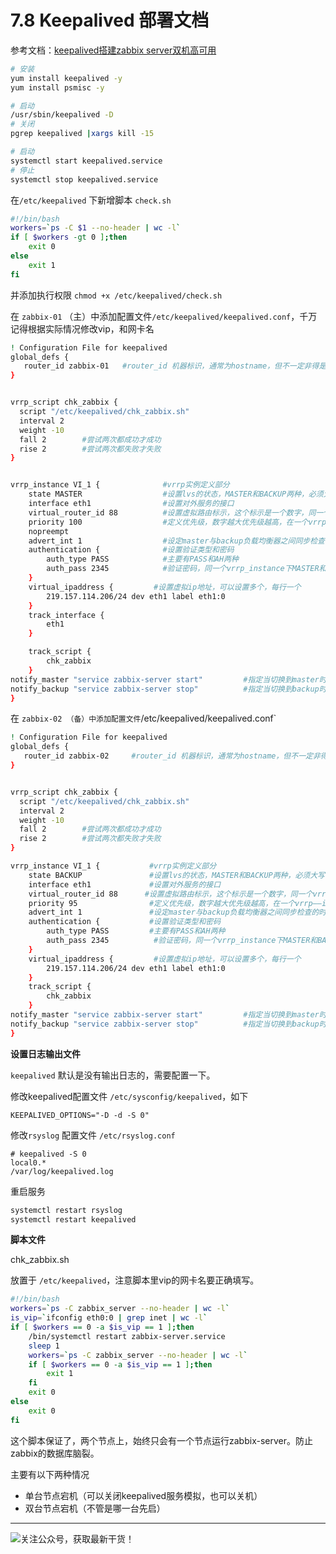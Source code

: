 # 7.8  Keepalived 部署文档

参考文档：[keepalived搭建zabbix server双机高可用](https://segmentfault.com/a/1190000008684320)

```bash
# 安装
yum install keepalived -y
yum install psmisc -y

# 启动
/usr/sbin/keepalived -D
# 关闭
pgrep keepalived |xargs kill -15

# 启动
systemctl start keepalived.service
# 停止
systemctl stop keepalived.service
```

在`/etc/keepalived` 下新增脚本 `check.sh`

```bash
#!/bin/bash
workers=`ps -C $1 --no-header | wc -l`
if [ $workers -gt 0 ];then
    exit 0 
else
    exit 1
fi
```

并添加执行权限 `chmod +x /etc/keepalived/check.sh`

在 `zabbix-01` （主）中添加配置文件`/etc/keepalived/keepalived.conf`，千万记得根据实际情况修改vip，和网卡名

```bash
! Configuration File for keepalived
global_defs {
   router_id zabbix-01   #router_id 机器标识，通常为hostname，但不一定非得是hostname。故障发生时，邮件通知会用到。
}


vrrp_script chk_zabbix {
  script "/etc/keepalived/chk_zabbix.sh"
  interval 2
  weight -10 
  fall 2        #尝试两次都成功才成功
  rise 2        #尝试两次都失败才失败
}


vrrp_instance VI_1 {              #vrrp实例定义部分
    state MASTER                  #设置lvs的状态，MASTER和BACKUP两种，必须大写 
    interface eth1                #设置对外服务的接口
    virtual_router_id 88          #设置虚拟路由标示，这个标示是一个数字，同一个vrrp实例使用唯一标示 
    priority 100                  #定义优先级，数字越大优先级越高，在一个vrrp——instance下，master的优先级必须大于backup
    nopreempt
    advert_int 1                  #设定master与backup负载均衡器之间同步检查的时间间隔，单位是秒
    authentication {              #设置验证类型和密码
        auth_type PASS            #主要有PASS和AH两种
        auth_pass 2345            #验证密码，同一个vrrp_instance下MASTER和BACKUP密码必须相同
    }
    virtual_ipaddress {         #设置虚拟ip地址，可以设置多个，每行一个
        219.157.114.206/24 dev eth1 label eth1:0
    }
    track_interface {
        eth1
    }

    track_script {
        chk_zabbix
    }
notify_master "service zabbix-server start"         #指定当切换到master时，执行的脚本
notify_backup "service zabbix-server stop"          #指定当切换到backup时，执行的脚本
}


```

在 `zabbix-02 （备）中添加配置文件`/etc/keepalived/keepalived.conf`

```bash
! Configuration File for keepalived
global_defs {
   router_id zabbix-02     #router_id 机器标识，通常为hostname，但不一定非得是hostname。故障发生时，邮件通知会用到。
}


vrrp_script chk_zabbix {
  script "/etc/keepalived/chk_zabbix.sh"
  interval 2
  weight -10 
  fall 2        #尝试两次都成功才成功
  rise 2        #尝试两次都失败才失败
}

vrrp_instance VI_1 {           #vrrp实例定义部分
    state BACKUP               #设置lvs的状态，MASTER和BACKUP两种，必须大写 
    interface eth1             #设置对外服务的接口
    virtual_router_id 88      #设置虚拟路由标示，这个标示是一个数字，同一个vrrp实例使用唯一标示 
    priority 95                #定义优先级，数字越大优先级越高，在一个vrrp——instance下，master的优先级必须大于backup
    advert_int 1               #设定master与backup负载均衡器之间同步检查的时间间隔，单位是秒
    authentication {           #设置验证类型和密码
        auth_type PASS         #主要有PASS和AH两种
        auth_pass 2345          #验证密码，同一个vrrp_instance下MASTER和BACKUP密码必须相同
    }
    virtual_ipaddress {         #设置虚拟ip地址，可以设置多个，每行一个
        219.157.114.206/24 dev eth1 label eth1:0 
    }
    track_script {
        chk_zabbix
    }
notify_master "service zabbix-server start"         #指定当切换到master时，执行的脚本
notify_backup "service zabbix-server stop"          #指定当切换到backup时，执行的脚本
}

```

**设置日志输出文件**

`keepalived` 默认是没有输出日志的，需要配置一下。

修改keepalived配置文件 `/etc/sysconfig/keepalived`，如下

```
KEEPALIVED_OPTIONS="-D -d -S 0"
```

修改`rsyslog` 配置文件 `/etc/rsyslog.conf`

```
# keepalived -S 0 
local0.*                                                /var/log/keepalived.log
```

重启服务

```bash
systemctl restart rsyslog
systemctl restart keepalived
```

**脚本文件**

chk_zabbix.sh

放置于 `/etc/keepalived`，注意脚本里vip的网卡名要正确填写。

```bash
#!/bin/bash
workers=`ps -C zabbix_server --no-header | wc -l`
is_vip=`ifconfig eth0:0 | grep inet | wc -l`
if [ $workers == 0 -a $is_vip == 1 ];then
    /bin/systemctl restart zabbix-server.service
    sleep 1
    workers=`ps -C zabbix_server --no-header | wc -l`
    if [ $workers == 0 -a $is_vip == 1 ];then
        exit 1
    fi
    exit 0
else
    exit 0
fi
```

这个脚本保证了，两个节点上，始终只会有一个节点运行zabbix-server。防止zabbix的数据库脑裂。

主要有以下两种情况

- 单台节点宕机（可以关闭keepalived服务模拟，也可以关机）
- 双台节点宕机（不管是哪一台先启）



---

![关注公众号，获取最新干货！](http://image.python-online.cn/20191117155836.png)
